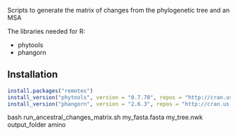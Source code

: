 Scripts to generate the matrix of changes from the phylogenetic tree and an MSA

The libraries needed for R:
- phytools
- phangorn

## Installation
```r
install.packages("remotes")
install_version("phytools", version = "0.7.70", repos = "http://cran.us.r-project.org")
install_version("phangorn", version = "2.6.3", repos = "http://cran.us.r-project.org")
```


bash run_ancestral_changes_matrix.sh my_fasta.fasta my_tree.nwk output_folder amino
